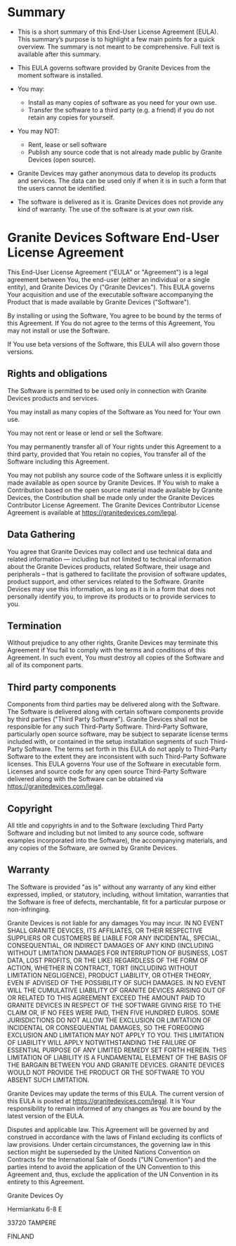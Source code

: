 # Summary

- This is a short summary of this End-User License Agreement (EULA). This summary’s purpose is to highlight a few main points for a quick overview. The summary is not meant to be comprehensive. Full text is available after this summary. 

- This EULA governs software provided by Granite Devices from the moment software is installed. 

- You may:
	* Install as many copies of software as you need for your own use. 
	* Transfer the software to a third party (e.g. a friend) if you do not retain any copies for yourself. 

- You may NOT:
	* Rent, lease or sell software
	* Publish any source code that is not already made public by Granite Devices (open source).

- Granite Devices may gather anonymous data to develop its products and services. The data can be used only if when it is in such a form that the users cannot be identified. 

- The software is delivered as it is. Granite Devices does not provide any kind of  warranty. The use of the software is at your own risk. 

# Granite Devices Software End-User License Agreement

This End-User License Agreement ("EULA" or "Agreement") is a legal agreement between You, the end-user (either an individual or a single entity), and Granite Devices Oy ("Granite Devices"). This EULA governs Your acquisition and use of the executable software accompanying the Product that is made available by Granite Devices ("Software").

By installing or using the Software, You agree to be bound by the terms of this Agreement. If You do not agree to the terms of this Agreement, You may not install or use the Software.

If You use beta versions of the Software, this EULA will also govern those versions.


## Rights and obligations

The Software is permitted to be used only in connection with Granite Devices products and services. 

You may install as many copies of the Software as You need for Your own use.

You may not rent or lease or lend or sell the Software.

You may permanently transfer all of Your rights under this Agreement to a third party, provided that You retain no copies, You transfer all of the Software including this Agreement.        

You may not publish any source code of the Software unless it is explicitly made available as open source by Granite Devices. If You wish to make a Contribution based on the open source material made available by Granite Devices, the Contribution shall be made only under the Granite Devices Contributor License Agreement. The Granite Devices Contributor License Agreement is available at https://granitedevices.com/legal.



## Data Gathering

You agree that Granite Devices may collect and use technical data and related information — including but not limited to technical information about the Granite Devices products, related Software, their usage and peripherals – that is gathered to facilitate the provision of software updates, product support, and other services   related to the Software. Granite Devices may use this information, as long as it is in a form that does not personally identify you, to improve its products or to provide services to you.



## Termination

Without prejudice to any other rights, Granite Devices may terminate this Agreement if You fail to comply with the terms and conditions of this Agreement. In such event, You must destroy all copies of the Software and all of its component parts.



## Third party components

Components from third parties may be delivered along with the Software. The Software is delivered along with certain software components provide by third parties ("Third Party Software"). Granite Devices shall not be responsible for any such Third-Party Software. Third-Party Software, particularly open source software, may be subject to separate license terms included with, or contained in the setup installation segments of such Third-Party Software. The terms set forth in this EULA do not apply to Third-Party Software to the extent they are inconsistent with such Third-Party Software licenses. This EULA governs Your use of the Software in executable form. Licenses and source code for any open source Third-Party Software delivered along with the Software can be obtained via https://granitedevices.com/legal.



## Copyright

All title and copyrights in and to the Software (excluding Third Party Software and including but not limited to any source code, software examples incorporated into the Software), the accompanying materials, and any copies of the Software, are owned by Granite Devices.



## Warranty

The Software is provided "as is" without any warranty of any kind either expressed, implied, or statutory, including, without limitation, warranties that the Software is free of defects, merchantable, fit for a particular purpose or non-infringing.

Granite Devices is not liable for any damages You may incur. IN NO EVENT SHALL GRANITE DEVICES, ITS AFFILIATES, OR THEIR RESPECTIVE SUPPLIERS OR CUSTOMERS BE LIABLE FOR ANY INCIDENTAL, SPECIAL, CONSEQUENTIAL, OR INDIRECT DAMAGES OF ANY KIND (INCLUDING WITHOUT LIMITATION DAMAGES FOR INTERRUPTION OF BUSINESS, LOST DATA, LOST PROFITS, OR THE LIKE) REGARDLESS OF THE FORM OF ACTION, WHETHER IN CONTRACT, TORT (INCLUDING WITHOUT LIMITATION NEGLIGENCE), PRODUCT LIABILITY, OR OTHER THEORY, EVEN IF ADVISED OF THE POSSIBILITY OF SUCH DAMAGES. IN NO EVENT WILL THE CUMULATIVE LIABILITY OF GRANITE DEVICES ARISING OUT OF OR RELATED TO THIS AGREEMENT EXCEED THE AMOUNT PAID TO GRANITE DEVICES IN RESPECT OF THE SOFTWARE GIVING RISE TO THE CLAIM OR, IF NO FEES WERE PAID, THEN FIVE HUNDRED EUROS. SOME JURISDICTIONS DO NOT ALLOW THE EXCLUSION OR LIMITATION OF INCIDENTAL OR CONSEQUENTIAL DAMAGES, SO THE FOREGOING EXCLUSION AND LIMITATION MAY NOT APPLY TO YOU. THIS LIMITATION OF LIABILITY WILL APPLY NOTWITHSTANDING THE FAILURE OF ESSENTIAL PURPOSE OF ANY LIMITED REMEDY SET FORTH HEREIN. THIS LIMITATION OF LIABILITY IS A FUNDAMENTAL ELEMENT OF THE BASIS OF THE BARGAIN BETWEEN YOU AND GRANITE DEVICES. GRANITE DEVICES WOULD NOT PROVIDE THE PRODUCT OR THE SOFTWARE TO YOU ABSENT SUCH LIMITATION.


Granite Devices may update the terms of this EULA. The current version of this EULA is posted at https://granitedevices.com/legal. It is Your responsibility to remain informed of any changes as You are bound by the latest version of the EULA.

Disputes and applicable law. This Agreement will be governed by and construed in accordance with the laws of Finland excluding its conflicts of law provisions. Under certain circumstances, the governing law in this section might be superseded by the United Nations Convention on Contracts for the International Sale of Goods ("UN Convention") and the parties intend to avoid the application of the UN Convention to this Agreement and, thus, exclude the application of the UN Convention in its entirety to this Agreement.


Granite Devices Oy

Hermiankatu 6-8 E

33720 TAMPERE

FINLAND

